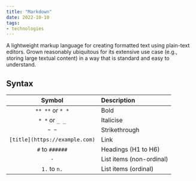 ```yaml
---
title: "Markdown"
date: 2022-10-10
tags:
- technologies
---
```


A lightweight markup language for creating formatted text using plain-text editors. Grown reasonably ubiquitous for its extensive use case (e.g., storing large textual content) in a way that is standard and easy to understand.

## Syntax

| Symbol | Description |
|:-------:|:------------|
| `** **` or `* *`  | Bold        |
| `* *` or `_ _`   | Italicise   |
| `~ ~` | Strikethrough |
| `[title](https://example.com)` | Link |
| `#` to `######` | Headings (H1 to H6) |
| `-` | List items (non-ordinal)
| `1.` to `n.` | List items (ordinal)